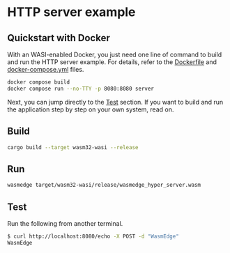 # HTTP server example

## Quickstart with Docker

With an WASI-enabled Docker, you just need one line of command to build and run the HTTP server example. For details, refer to the [Dockerfile](../Dockerfile) and [docker-compose.yml](../docker-compose.yml) files.

```bash
docker compose build
docker compose run --no-TTY -p 8080:8080 server
```

Next, you can jump directly to the [Test](#test) section. If you want to build and run the application step by step on your own system, read on.

## Build

```bash
cargo build --target wasm32-wasi --release
```

## Run

```bash
wasmedge target/wasm32-wasi/release/wasmedge_hyper_server.wasm
```

## Test

Run the following from another terminal.

```bash
$ curl http://localhost:8080/echo -X POST -d "WasmEdge"
WasmEdge
```
